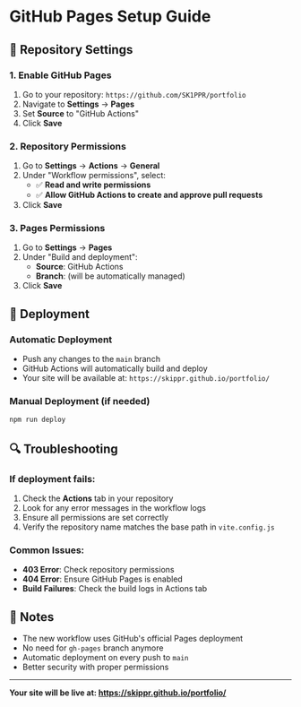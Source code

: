 # GitHub Pages Setup Guide

## 🔧 Repository Settings

### 1. Enable GitHub Pages

1. Go to your repository: `https://github.com/SK1PPR/portfolio`
2. Navigate to **Settings** → **Pages**
3. Set **Source** to "GitHub Actions"
4. Click **Save**

### 2. Repository Permissions

1. Go to **Settings** → **Actions** → **General**
2. Under "Workflow permissions", select:
   - ✅ **Read and write permissions**
   - ✅ **Allow GitHub Actions to create and approve pull requests**
3. Click **Save**

### 3. Pages Permissions

1. Go to **Settings** → **Pages**
2. Under "Build and deployment":
   - **Source**: GitHub Actions
   - **Branch**: (will be automatically managed)
3. Click **Save**

## 🚀 Deployment

### Automatic Deployment
- Push any changes to the `main` branch
- GitHub Actions will automatically build and deploy
- Your site will be available at: `https://skippr.github.io/portfolio/`

### Manual Deployment (if needed)
```bash
npm run deploy
```

## 🔍 Troubleshooting

### If deployment fails:
1. Check the **Actions** tab in your repository
2. Look for any error messages in the workflow logs
3. Ensure all permissions are set correctly
4. Verify the repository name matches the base path in `vite.config.js`

### Common Issues:
- **403 Error**: Check repository permissions
- **404 Error**: Ensure GitHub Pages is enabled
- **Build Failures**: Check the build logs in Actions tab

## 📝 Notes

- The new workflow uses GitHub's official Pages deployment
- No need for `gh-pages` branch anymore
- Automatic deployment on every push to `main`
- Better security with proper permissions

---

**Your site will be live at: https://skippr.github.io/portfolio/** 